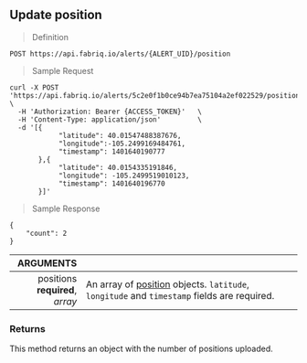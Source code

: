 ## Update position

> Definition

```text
POST https://api.fabriq.io/alerts/{ALERT_UID}/position
```

> Sample Request

```shell
curl -X POST 'https://api.fabriq.io/alerts/5c2e0f1b0ce94b7ea75104a2ef022529/position'  \
  -H 'Authorization: Bearer {ACCESS_TOKEN}'   \
  -H 'Content-Type: application/json'         \
  -d '[{                                        
            "latitude": 40.01547488387676,
            "longitude":-105.2499169484761,
            "timestamp": 1401640190777                      
       },{                                      
            "latitude": 40.0154335191846,                    
            "longitude": -105.2499519010123,                    
            "timestamp": 1401640196770                      
       }]'
```


> Sample Response

```text
{
    "count": 2
}
```

ARGUMENTS ||
---------:| -----------
positions<br>**required**, *array*  | An array of [position](#position) objects. `latitude`, `longitude` and `timestamp` fields are required.



### Returns
This method returns an object with the number of positions uploaded.
